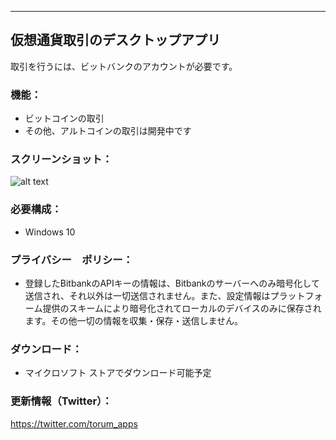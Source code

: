 
---------------------------------------


## 仮想通貨取引のデスクトップアプリ  
取引を行うには、ビットバンクのアカウントが必要です。  
  
### 機能：
- ビットコインの取引
- その他、アルトコインの取引は開発中です  
  
### スクリーンショット：

![alt text](https://github.com/torum/BitDesk/blob/master/docs/Images/BitDesk-screenshot.png?raw=true)

### 必要構成：
- Windows 10

### プライバシー　ポリシー：
* 登録したBitbankのAPIキーの情報は、Bitbankのサーバーへのみ暗号化して送信され、それ以外は一切送信されません。また、設定情報はプラットフォーム提供のスキームにより暗号化されてローカルのデバイスのみに保存されます。その他一切の情報を収集・保存・送信しません。

### ダウンロード：  
- マイクロソフト ストアでダウンロード可能予定
 
### 更新情報（Twitter）： 
https://twitter.com/torum_apps
